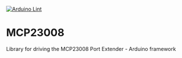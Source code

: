 [![Arduino Lint](https://github.com/strooom/MCP23008/workflows/Arduino%20Library%20Checks/badge.svg)](https://github.com/arduino/arduino-lint-action)

# MCP23008
Library for driving the MCP23008 Port Extender - Arduino framework

